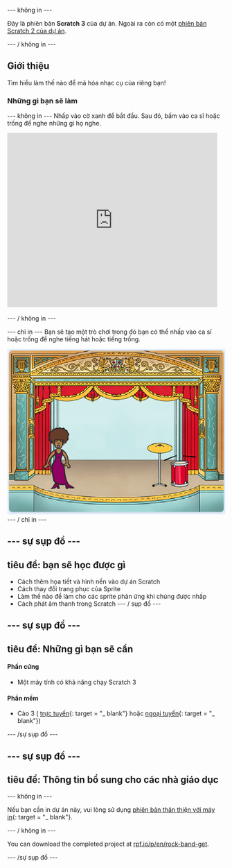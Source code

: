 \--- không in \---

Đây là phiên bản **Scratch 3** của dự án. Ngoài ra còn có một [phiên bản Scratch 2 của dự án](https://projects.raspberrypi.org/en/projects/rock-band-scratch2).

\--- / không in \---

## Giới thiệu

Tìm hiểu làm thế nào để mã hóa nhạc cụ của riêng bạn!

### Những gì bạn sẽ làm

\--- không in \--- Nhấp vào cờ xanh để bắt đầu. Sau đó, bấm vào ca sĩ hoặc trống để nghe những gì họ nghe.

<div class="scratch-preview">
  <iframe allowtransparency="true" width="485" height="402" src="https://scratch.mit.edu/projects/embed/276872220/?autostart=false" frameborder="0" scrolling="no"></iframe>
</div>

\--- / không in \---

\--- chỉ in \--- Bạn sẽ tạo một trò chơi trong đó bạn có thể nhấp vào ca sĩ hoặc trống để nghe tiếng hát hoặc tiếng trống.

![ảnh chụp màn hình trò chơi](images/demo.png) \--- / chỉ in \---

## \--- sự sụp đổ \---

## tiêu đề: bạn sẽ học được gì

+ Cách thêm họa tiết và hình nền vào dự án Scratch
+ Cách thay đổi trang phục của Sprite
+ Làm thế nào để làm cho các sprite phản ứng khi chúng được nhấp
+ Cách phát âm thanh trong Scratch \--- / sụp đổ \---

## \--- sự sụp đổ \---

## tiêu đề: Những gì bạn sẽ cần

#### Phần cứng

+ Một máy tính có khả năng chạy Scratch 3

#### Phần mềm

+ Cào 3 ( [trực tuyến](http://rpf.io/scratchon){: target = "_ blank"} hoặc [ngoại tuyến](http://rpf.io/scratchoff){: target = "_ blank"})

\--- /sự sụp đổ \---

## \--- sự sụp đổ \---

## tiêu đề: Thông tin bổ sung cho các nhà giáo dục

\--- không in \---

Nếu bạn cần in dự án này, vui lòng sử dụng [phiên bản thân thiện với máy in](https://projects.raspberrypi.org/en/projects/rock-band/print){: target = "_ blank"}.

\--- / không in \---

You can download the completed project at [rpf.io/p/en/rock-band-get](http://rpf.io/p/en/rock-band-get).

\--- /sự sụp đổ \---